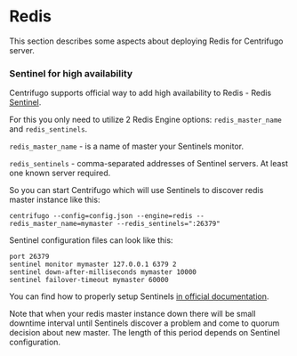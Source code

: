 # Redis

This section describes some aspects about deploying Redis for Centrifugo server.

### Sentinel for high availability

Centrifugo supports official way to add high availability to Redis - Redis [Sentinel](http://redis.io/topics/sentinel).

For this you only need to utilize 2 Redis Engine options: `redis_master_name` and `redis_sentinels`.

`redis_master_name` - is a name of master your Sentinels monitor.

`redis_sentinels` - comma-separated addresses of Sentinel servers. At least one known server required.

So you can start Centrifugo which will use Sentinels to discover redis master instance like this:

```
centrifugo --config=config.json --engine=redis --redis_master_name=mymaster --redis_sentinels=":26379"
```

Sentinel configuration files can look like this:

```
port 26379
sentinel monitor mymaster 127.0.0.1 6379 2
sentinel down-after-milliseconds mymaster 10000
sentinel failover-timeout mymaster 60000
```

You can find how to properly setup Sentinels [in official documentation](http://redis.io/topics/sentinel).

Note that when your redis master instance down there will be small downtime interval until Sentinels
discover a problem and come to quorum decision about new master. The length of this period depends on
Sentinel configuration.
